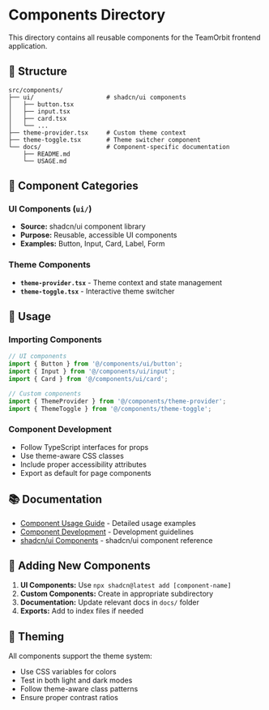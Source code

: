 # Components Directory

This directory contains all reusable components for the TeamOrbit frontend application.

## 📁 Structure

```
src/components/
├── ui/                    # shadcn/ui components
│   ├── button.tsx
│   ├── input.tsx
│   ├── card.tsx
│   └── ...
├── theme-provider.tsx     # Custom theme context
├── theme-toggle.tsx       # Theme switcher component
└── docs/                  # Component-specific documentation
    ├── README.md
    └── USAGE.md
```

## 🎨 Component Categories

### UI Components (`ui/`)

- **Source:** shadcn/ui component library
- **Purpose:** Reusable, accessible UI components
- **Examples:** Button, Input, Card, Label, Form

### Theme Components

- **`theme-provider.tsx`** - Theme context and state management
- **`theme-toggle.tsx`** - Interactive theme switcher

## 🚀 Usage

### Importing Components

```typescript
// UI components
import { Button } from '@/components/ui/button';
import { Input } from '@/components/ui/input';
import { Card } from '@/components/ui/card';

// Custom components
import { ThemeProvider } from '@/components/theme-provider';
import { ThemeToggle } from '@/components/theme-toggle';
```

### Component Development

- Follow TypeScript interfaces for props
- Use theme-aware CSS classes
- Include proper accessibility attributes
- Export as default for page components

## 📚 Documentation

- [Component Usage Guide](./docs/USAGE.md) - Detailed usage examples
- [Component Development](./docs/DEVELOPMENT.md) - Development guidelines
- [shadcn/ui Components](./docs/SHADCN.md) - shadcn/ui component reference

## 🔧 Adding New Components

1. **UI Components:** Use `npx shadcn@latest add [component-name]`
2. **Custom Components:** Create in appropriate subdirectory
3. **Documentation:** Update relevant docs in `docs/` folder
4. **Exports:** Add to index files if needed

## 🎨 Theming

All components support the theme system:

- Use CSS variables for colors
- Test in both light and dark modes
- Follow theme-aware class patterns
- Ensure proper contrast ratios
